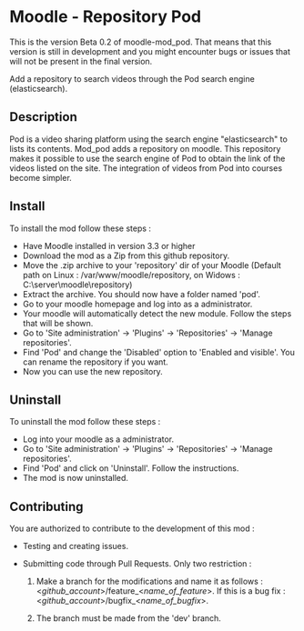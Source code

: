 # Moodle - Repository Pod
This is the version Beta 0.2 of moodle-mod_pod. That means that this version is still in development and you might encounter bugs or issues that will not be present in the final version.

Add a repository to search videos through the Pod search engine (elasticsearch).

## Description
Pod is a video sharing platform using the search engine "elasticsearch" to lists its contents. 
Mod_pod adds a repository on moodle. This repository makes it possible to use the search engine of Pod to obtain the link of the videos listed on the site.
The integration of videos from Pod into courses become simpler.

## Install
To install the mod follow these steps :
* Have Moodle installed in version 3.3 or higher
* Download the mod as a Zip from this github repository.
* Move the .zip archive to your 'repository' dir of your Moodle (Default path on Linux : /var/www/moodle/repository, on Widows : C:\server\moodle\repository)
* Extract the archive. You should now have a folder named 'pod'.
* Go to your moodle homepage and log into as a administrator.
* Your moodle will automatically detect the new module. Follow the steps that will be shown.
* Go to 'Site administration' -> 'Plugins' -> 'Repositories' -> 'Manage repositories'.
* Find 'Pod' and change the 'Disabled' option to 'Enabled and visible'. You can rename the repository if you want.
* Now you can use the new repository.

## Uninstall
To uninstall the mod follow these steps :
* Log into your moodle as a administrator.
* Go to 'Site administration' -> 'Plugins' -> 'Repositories' -> 'Manage repositories'.
* Find 'Pod' and click on 'Uninstall'. Follow the instructions.
* The mod is now uninstalled.

## Contributing
You are authorized to contribute to the development of this mod :
* Testing and creating issues. 
* Submitting code through Pull Requests. Only two restriction :

  1. Make a branch for the modifications and name it as follows : <_github_account_>/feature_<_name_of_feature_>. If this is a bug fix : <_github_account_>/bugfix_<_name_of_bugfix_>.
  
  2. The branch must be made from the 'dev' branch.
